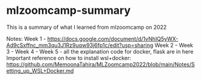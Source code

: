 # mlzoomcamp-summary
This is a summary of what I learned from mlzoomcamp on 2022

Notes: 
Week 1 - https://docs.google.com/document/d/1vNhIQ5yWX-Ad9cSxffnc_mm3qu3J1Rz9uqw93j6fp1c/edit?usp=sharing 
Week 2 -
Week 3 -
Week 4 - 
Week 5 - all the explanation code for docker, flask are in here
  Important reference on how to install wsl+docker: https://github.com/MemoonaTahira/MLZoomcamp2022/blob/main/Notes/Setting_up_WSL+Docker.md
